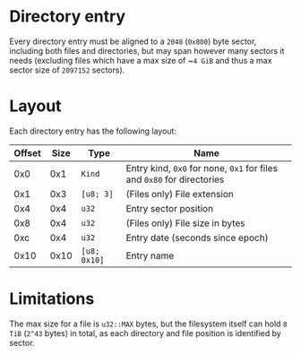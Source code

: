 # Directory entry

Every directory entry must be aligned to a `2048` (`0x800`) byte sector, including
both files and directories, but may span however many sectors it needs (excluding files
which have a max size of ~`4 GiB` and thus a max sector size of `2097152` sectors).

# Layout

Each directory entry has the following layout:

| Offset | Size | Type         | Name                                                                   |
| ------ | ---- | ------------ | ---------------------------------------------------------------------- |
| 0x0    | 0x1  | `Kind`       | Entry kind, `0x0` for none, `0x1` for files and `0x80` for directories |
| 0x1    | 0x3  | `[u8; 3]`    | (Files only) File extension                                            |
| 0x4    | 0x4  | `u32`        | Entry sector position                                                  |
| 0x8    | 0x4  | `u32`        | (Files only) File size in bytes                                        |
| 0xc    | 0x4  | `u32`        | Entry date (seconds since epoch)                                       |
| 0x10   | 0x10 | `[u8; 0x10]` | Entry name                                                             |

# Limitations

The max size for a file is `u32::MAX` bytes, but the filesystem itself can hold `8 TiB` (`2^43` bytes) in total, as each
directory and file position is identified by sector.

